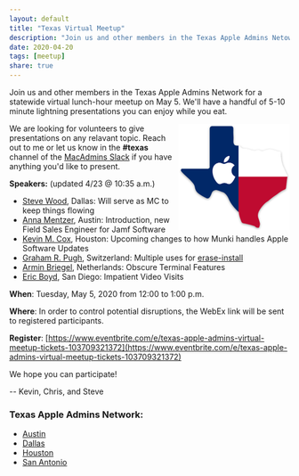 ```yaml
---
layout: default
title: "Texas Virtual Meetup"
description: "Join us and other members in the Texas Apple Admins Netowrk for a statewide virtual lunch-hour meetup"
date: 2020-04-20
tags: [meetup]
share: true
---
```

Join us and other members in the Texas Apple Admins Network for a statewide virtual lunch-hour meetup on May 5. We'll have a handful of 5-10 minute lightning presentations you can enjoy while you eat.

<img align="right" width="200" src="/assets/images/1225357.png" />

We are looking for volunteers to give presentations on any relavant topic. Reach out to me or let us know in the **#texas** channel of the [MacAdmins Slack](https://www.macadmins.org) if you have anything you'd like to present.

**Speakers:** (updated 4/23 @ 10:35 a.m.)

* [Steve Wood](https://geekygordo.com), Dallas: Will serve as MC to keep things flowing
* [Anna Mentzer](https://www.linkedin.com/in/annamentzer/), Austin: Introduction, new Field Sales Engineer for Jamf Software
* [Kevin M. Cox](https://www.kevinmcox.com/), Houston: Upcoming changes to how Munki handles Apple Software Updates
* [Graham R. Pugh](https://grahamrpugh.com), Switzerland: Multiple uses for [erase-install](https://github.com/grahampugh/erase-install)
* [Armin Briegel](https://scriptingosx.com), Netherlands: Obscure Terminal Features
* [Eric Boyd](https://twitter.com/ericjboyd), San Diego: Impatient Video Visits

**When**: Tuesday, May 5, 2020 from 12:00 to 1:00 p.m.

**Where**: In order to control potential disruptions, the WebEx link will be sent to registered participants.

**Register**: [https://www.eventbrite.com/e/texas-apple-admins-virtual-meetup-tickets-103709321372](https://www.eventbrite.com/e/texas-apple-admins-virtual-meetup-tickets-103709321372)

We hope you can participate!

-- Kevin, Chris, and Steve

### Texas Apple Admins Network:

* [Austin](https://austinappleadmins.org)
* [Dallas](http://dallasappleadmins.org)
* [Houston](https://houstonappleadmins.org)
* [San Antonio](https://samacadmins.com)